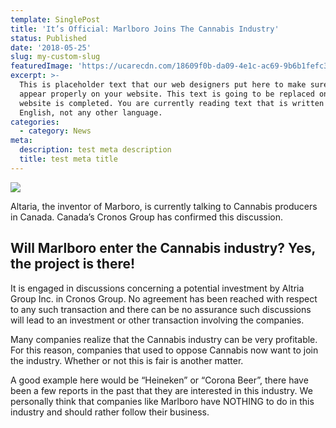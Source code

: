 ```yaml
---
template: SinglePost
title: 'It’s Official: Marlboro Joins The Cannabis Industry'
status: Published
date: '2018-05-25'
slug: my-custom-slug
featuredImage: 'https://ucarecdn.com/18609f0b-da09-4e1c-ac69-9b6b1fefc395/'
excerpt: >-
  This is placeholder text that our web designers put here to make sure words
  appear properly on your website. This text is going to be replaced once the
  website is completed. You are currently reading text that is written in
  English, not any other language.
categories:
  - category: News
meta:
  description: test meta description
  title: test meta title
---
```

![](https://ucarecdn.com/6aef0bdd-3cea-49a6-9899-26940391e2e6/)

Altaria, the inventor of Marboro, is currently talking to Cannabis producers in Canada. Canada’s Cronos Group has confirmed this discussion.

## Will Marlboro enter the Cannabis industry? Yes, the project is there!

It is engaged in discussions concerning a potential investment by Altria Group Inc. in Cronos Group. No agreement has been reached with respect to any such transaction and there can be no assurance such discussions will lead to an investment or other transaction involving the companies.

Many companies realize that the Cannabis industry can be very profitable. For this reason, companies that used to oppose Cannabis now want to join the industry. Whether or not this is fair is another matter.

A good example here would be “Heineken” or “Corona Beer”, there have been a few reports in the past that they are interested in this industry. We personally think that companies like Marlboro have NOTHING to do in this industry and should rather follow their business.
